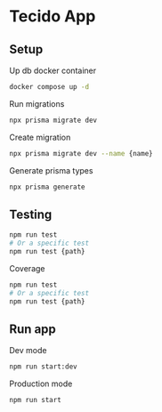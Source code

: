 # Tecido App

## Setup

Up db docker container
```sh
docker compose up -d
```

Run migrations
```sh
npx prisma migrate dev
```

Create migration
```sh
npx prisma migrate dev --name {name}
```

Generate prisma types
```sh
npx prisma generate
```

## Testing

```sh
npm run test
# Or a specific test
npm run test {path}
```

Coverage
```sh
npm run test
# Or a specific test
npm run test {path}
```


## Run app

Dev mode
```sh
npm run start:dev
```

Production mode
```sh
npm run start
```